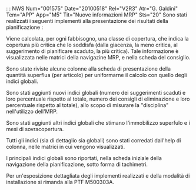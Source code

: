  :  : NWS Num="001575" Date="20100518" Rel="V2R3" Atr="G. Galdini" Tem="APP" App="M5" Tit="Nuove informazioni MRP" Sts="20"
Sono stati realizzati i seguenti implementi alla presentazione dei risultati della pianificazione : 

Viene calcolata, per ogni fabbisogno, una classe di copertura, che indica la copertura più critica
che lo soddisfa (dalla giacenza, la meno critica, al suggerimento di pianificare scaduto, la più critica). Tale informazione è visualizzata nelle matrici della navigazine MRP, e nella scheda del consiglio.

Sono state riviste alcune colonne alla scheda di presentazione della quantità superflua (per articolo) per uniformarne il calcolo con quello degli indici globali.

Sono stati aggiunti nuovi indici globali (numero dei suggerimenti scaduti e loro percentuale rispetto al totale, numero dei consigli di eliminazione e loro percentuale rispetto al totale), allo
scopo di misurare la "disciplina" nell'utilizzo dell'MRP.

Sono stati aggiunti altri indici globali che stimano l'immobilizzo superfulo e i mesi di sovracopertura.

Tutti gli indici (sia di dettaglio sia globali) sono stati corredati dall'help di colonna, nelle matrici in cui vengono visualizzati.

I principali indici globali sono riportati, nella scheda iniziale della navigazione della pianificazione, sotto forma di tachimetri.

Per un'esposizione dettagliata degli implementi realizzati e della modalità di installazione si rimanda alla PTF M500303A.
